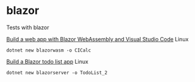 # blazor
Tests with blazor


[Build a web app with Blazor WebAssembly and Visual Studio Code](https://docs.microsoft.com/en-us/learn/modules/build-blazor-webassembly-visual-studio-code/) Linux

    dotnet new blazorwasm -o CICalc


[Build a Blazor todo list app](https://docs.microsoft.com/en-us/aspnet/core/tutorials/build-a-blazor-app?view=aspnetcore-5.0) Linux

    dotnet new blazorserver -o TodoList_2
